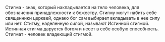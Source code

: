 Стигма - знак, который накладывается на тело человека, для обозначения принадлежности к божеству.
Стигму могут набить себе священники церквей, однако бог сам выбирает вкладывать в нее силу или нет. Стигму, наделенную силой, называют Истинной стигмой.
Истинная стигма даруется богом и несет в себе особую способность.
Стигмат - человек владеющий стигмой.
